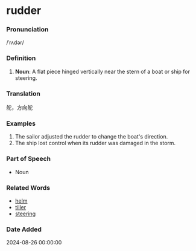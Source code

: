 # rudder
### Pronunciation
/ˈrʌdər/
### Definition
1. **Noun**: A flat piece hinged vertically near the stern of a boat or ship for steering.
### Translation
舵，方向舵
### Examples
1. The sailor adjusted the rudder to change the boat's direction.
2. The ship lost control when its rudder was damaged in the storm.
### Part of Speech
- Noun
### Related Words
- [helm](helm.md)
- [tiller](tiller.md)
- [steering](steering.md)
### Date Added
2024-08-26 00:00:00